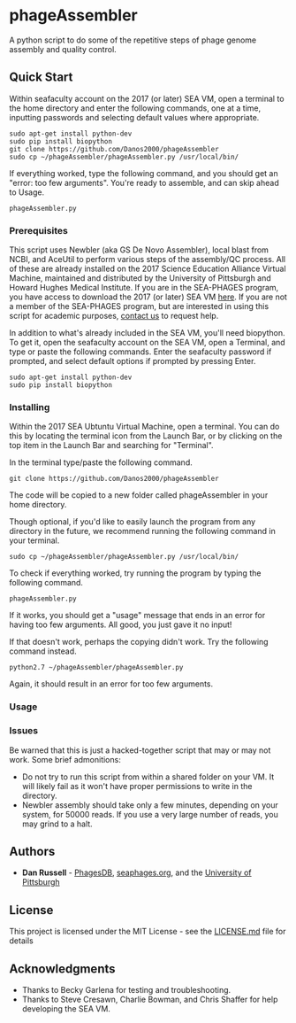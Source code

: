 # phageAssembler
A python script to do some of the repetitive steps of phage genome assembly and quality control.

## Quick Start

Within seafaculty account on the 2017 (or later) SEA VM, open a terminal to the home directory and enter the following commands, one at a time, inputting passwords and selecting default values where appropriate.

```
sudo apt-get install python-dev
sudo pip install biopython
git clone https://github.com/Danos2000/phageAssembler
sudo cp ~/phageAssembler/phageAssembler.py /usr/local/bin/
```

If everything worked, type the following command, and you should get an "error: too few arguments".  You're ready to assemble, and can skip ahead to Usage.

```
phageAssembler.py
```

### Prerequisites

This script uses Newbler (aka GS De Novo Assembler), local blast from NCBI, and AceUtil to perform various steps of the assembly/QC process.  All of these are already installed on the 2017 Science Education Alliance Virtual Machine, maintained and distributed by the University of Pittsburgh and Howard Hughes Medical Institute.  If you are in the SEA-PHAGES program, you have access to download the 2017 (or later) SEA VM [here](http://seaphages.org/software/virtualmachine/).  If you are not a member of the SEA-PHAGES program, but are interested in using this script for academic purposes, [contact us](http://seaphages.org/contact/) to request help.

In addition to what's already included in the SEA VM, you'll need biopython.  To get it, open the seafaculty account on the SEA VM, open a Terminal, and type or paste the following commands.  Enter the seafaculty password if prompted, and select default options if prompted by pressing Enter.

```
sudo apt-get install python-dev
sudo pip install biopython
```

### Installing

Within the 2017 SEA Ubtuntu Virtual Machine, open a terminal.  You can do this by locating the terminal icon from the Launch Bar, or by clicking on the top item in the Launch Bar and searching for "Terminal".

In the terminal type/paste the following command.

```
git clone https://github.com/Danos2000/phageAssembler
```

The code will be copied to a new folder called phageAssembler in your home directory.

Though optional, if you'd like to easily launch the program from any directory in the future, we recommend running the following command in your terminal.

```
sudo cp ~/phageAssembler/phageAssembler.py /usr/local/bin/
```

To check if everything worked, try running the program by typing the following command.

```
phageAssembler.py
```

If it works, you should get a "usage" message that ends in an error for having too few arguments.  All good, you just gave it no input!

If that doesn't work, perhaps the copying didn't work.  Try the following command instead.

```
python2.7 ~/phageAssembler/phageAssembler.py
```

Again, it should result in an error for too few arguments.

### Usage



### Issues

Be warned that this is just a hacked-together script that may or may not work.  Some brief admonitions:

* Do not try to run this script from within a shared folder on your VM.  It will likely fail as it won't have proper permissions to write in the directory.
* Newbler assembly should take only a few minutes, depending on your system, for 50000 reads.  If you use a very large number of reads, you may grind to a halt.

## Authors

* **Dan Russell** - [PhagesDB](http://phagesdb.org/), [seaphages.org](http://seaphages.org/), and the [University of Pittsburgh](http://www.biology.pitt.edu/person/daniel-russell)

## License

This project is licensed under the MIT License - see the [LICENSE.md](LICENSE.md) file for details

## Acknowledgments

* Thanks to Becky Garlena for testing and troubleshooting.
* Thanks to Steve Cresawn, Charlie Bowman, and Chris Shaffer for help developing the SEA VM.

